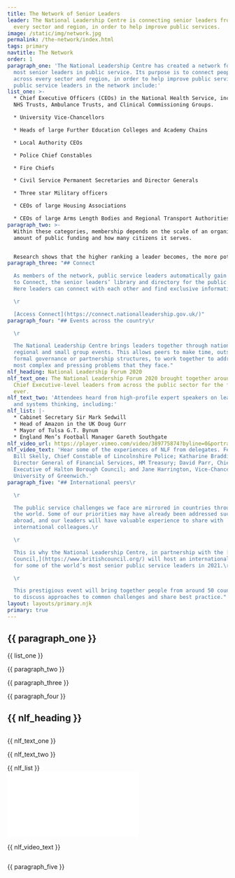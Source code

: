 ```yaml
---
title: The Network of Senior Leaders
leader: The National Leadership Centre is connecting senior leaders from across
  every sector and region, in order to help improve public services.
image: /static/img/network.jpg
permalink: /the-network/index.html
tags: primary
navtitle: The Network
order: 1
paragraph_one: 'The National Leadership Centre has created a network for the
  most senior leaders in public service. Its purpose is to connect people from
  across every sector and region, in order to help improve public services. The
  public service leaders in the network include:'
list_one: >-
  * Chief Executive Officers (CEOs) in the National Health Service, including
  NHS Trusts, Ambulance Trusts, and Clinical Commissioning Groups.

  * University Vice-Chancellors

  * Heads of large Further Education Colleges and Academy Chains

  * Local Authority CEOs

  * Police Chief Constables

  * Fire Chiefs

  * Civil Service Permanent Secretaries and Director Generals

  * Three star Military officers

  * CEOs of large Housing Associations

  * CEOs of large Arms Length Bodies and Regional Transport Authorities
paragraph_two: >-
  Within these categories, membership depends on the scale of an organisation,
  amount of public funding and how many citizens it serves.


  Research shows that the higher ranking a leader becomes, the more potential there is for that person to become exposed and isolated in their role. Supporting leaders to build cross-sector connections gives them the opportunity to share ideas, ask for help from their peer group, and work together to tackle strategic problems that need a multi-agency response
paragraph_three: "## Connect

  As members of the network, public service leaders automatically gain access
  to Connect, the senior leaders’ library and directory for the public service.
  Here leaders can connect with each other and find exclusive information.\r

  \r

  [Access Connect](https://connect.nationalleadership.gov.uk/)"
paragraph_four: "## Events across the country\r

  \r

  The National Leadership Centre brings leaders together through national,
  regional and small group events. This allows peers to make time, outside
  formal governance or partnership structures, to work together to address the
  most complex and pressing problems that they face."
nlf_heading: National Leadership Forum 2020
nlf_text_one: The National Leadership Forum 2020 brought together around 400
  Chief Executive-level leaders from across the public sector for the first time
  ever.
nlf_text_two: 'Attendees heard from high-profile expert speakers on leadership
  and systems thinking, including:'
nlf_list: |-
  * Cabinet Secretary Sir Mark Sedwill
  * Head of Amazon in the UK Doug Gurr
  * Mayor of Tulsa G.T. Bynum
  * England Men’s Football Manager Gareth Southgate
nlf_video_url: https://player.vimeo.com/video/389775874?byline=0&portrait=0
nlf_video_text: 'Hear some of the experiences of NLF from delegates. Featuring:
  Bill Skelly, Chief Constable of Lincolnshire Police; Katharine Braddick,
  Director General of Financial Services, HM Treasury; David Parr, Chief
  Executive of Halton Borough Council; and Jane Harrington, Vice-Chancellor of
  University of Greenwich.'
paragraph_five: "## International peers\r

  \r

  The public service challenges we face are mirrored in countries throughout
  the world. Some of our priorities may have already been addressed successfully
  abroad, and our leaders will have valuable experience to share with
  international colleagues.\r

  \r

  This is why the National Leadership Centre, in partnership with the [British
  Council,](https://www.britishcouncil.org/) will host an international summit
  for some of the world’s most senior public service leaders in 2021.\r

  \r

  This prestigious event will bring together people from around 50 countries
  to discuss approaches to common challenges and share best practice."
layout: layouts/primary.njk
primary: true
---
```


<div class="container container--sm dbl-vertical-padding">

## {{ paragraph_one }}

<div class="container container--xs">
	<div class="dbl-margin">

{{ list_one }}

</div>

</div>

{{ paragraph_two }}

<div class="vertical-padding">

{{ paragraph_three }}

</div>

{{ paragraph_four }}

</div>

<div class="container container--wide vertical-padding">
	<div class="section-header section-header--narrow">
		<h2 class="section-header__text"><span>{{ nlf_heading }}</span></h2>
	</div>
</div>

<div class="container container-sm container--two-col">
	<div class="column">
		<p class="h3-style">{{ nlf_text_one }}</p>
		<p class="no-margin">{{ nlf_text_two }}</p>
		{{ nlf_list }}
	</div>
	<div class="column">
		<div class='embed-container'>
			<iframe src="{{ nlf_video_url }}" frameborder="0" allow="autoplay; fullscreen" allowfullscreen></iframe>
		</div>
		<p class="supporting-text">{{ nlf_video_text }}</p>
	</div>
</div>

<div class="container container--sm dbl-vertical-padding">

{{ paragraph_five }}

</div>

